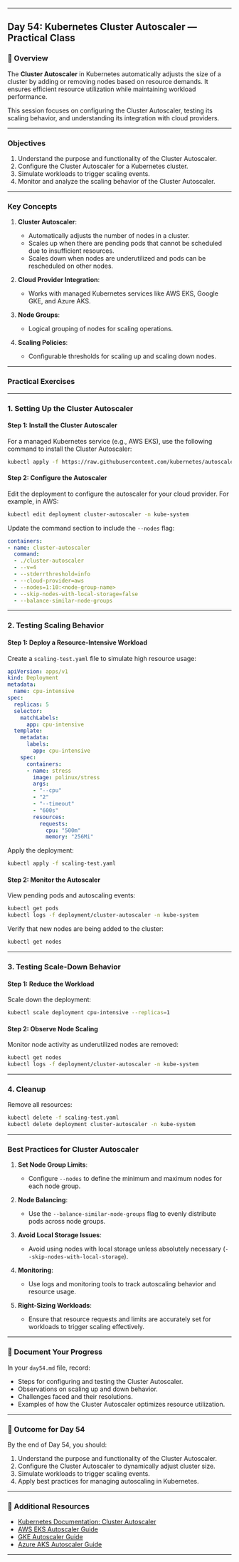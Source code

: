 ﻿---

## Day 54: Kubernetes Cluster Autoscaler — Practical Class

### 📘 Overview

The **Cluster Autoscaler** in Kubernetes automatically adjusts the size of a cluster by adding or removing nodes based on resource demands. It ensures efficient resource utilization while maintaining workload performance.

This session focuses on configuring the Cluster Autoscaler, testing its scaling behavior, and understanding its integration with cloud providers.

---

### Objectives

1. Understand the purpose and functionality of the Cluster Autoscaler.
2. Configure the Cluster Autoscaler for a Kubernetes cluster.
3. Simulate workloads to trigger scaling events.
4. Monitor and analyze the scaling behavior of the Cluster Autoscaler.

---

### Key Concepts

1. **Cluster Autoscaler**:
   - Automatically adjusts the number of nodes in a cluster.
   - Scales up when there are pending pods that cannot be scheduled due to insufficient resources.
   - Scales down when nodes are underutilized and pods can be rescheduled on other nodes.

2. **Cloud Provider Integration**:
   - Works with managed Kubernetes services like AWS EKS, Google GKE, and Azure AKS.

3. **Node Groups**:
   - Logical grouping of nodes for scaling operations.

4. **Scaling Policies**:
   - Configurable thresholds for scaling up and scaling down nodes.

---

### Practical Exercises

---

### 1. Setting Up the Cluster Autoscaler

#### Step 1: Install the Cluster Autoscaler
For a managed Kubernetes service (e.g., AWS EKS), use the following command to install the Cluster Autoscaler:
```bash
kubectl apply -f https://raw.githubusercontent.com/kubernetes/autoscaler/master/cluster-autoscaler/deployments/cluster-autoscaler-autodiscover.yaml
```

#### Step 2: Configure the Autoscaler
Edit the deployment to configure the autoscaler for your cloud provider. For example, in AWS:
```bash
kubectl edit deployment cluster-autoscaler -n kube-system
```

Update the command section to include the `--nodes` flag:
```yaml
containers:
- name: cluster-autoscaler
  command:
  - ./cluster-autoscaler
  - --v=4
  - --stderrthreshold=info
  - --cloud-provider=aws
  - --nodes=1:10:<node-group-name>
  - --skip-nodes-with-local-storage=false
  - --balance-similar-node-groups
```

---

### 2. Testing Scaling Behavior

#### Step 1: Deploy a Resource-Intensive Workload
Create a `scaling-test.yaml` file to simulate high resource usage:
```yaml
apiVersion: apps/v1
kind: Deployment
metadata:
  name: cpu-intensive
spec:
  replicas: 5
  selector:
    matchLabels:
      app: cpu-intensive
  template:
    metadata:
      labels:
        app: cpu-intensive
    spec:
      containers:
      - name: stress
        image: polinux/stress
        args:
        - "--cpu"
        - "2"
        - "--timeout"
        - "600s"
        resources:
          requests:
            cpu: "500m"
            memory: "256Mi"
```

Apply the deployment:
```bash
kubectl apply -f scaling-test.yaml
```

#### Step 2: Monitor the Autoscaler
View pending pods and autoscaling events:
```bash
kubectl get pods
kubectl logs -f deployment/cluster-autoscaler -n kube-system
```

Verify that new nodes are being added to the cluster:
```bash
kubectl get nodes
```

---

### 3. Testing Scale-Down Behavior

#### Step 1: Reduce the Workload
Scale down the deployment:
```bash
kubectl scale deployment cpu-intensive --replicas=1
```

#### Step 2: Observe Node Scaling
Monitor node activity as underutilized nodes are removed:
```bash
kubectl get nodes
kubectl logs -f deployment/cluster-autoscaler -n kube-system
```

---

### 4. Cleanup

Remove all resources:
```bash
kubectl delete -f scaling-test.yaml
kubectl delete deployment cluster-autoscaler -n kube-system
```

---

### Best Practices for Cluster Autoscaler

1. **Set Node Group Limits**:
   - Configure `--nodes` to define the minimum and maximum nodes for each node group.

2. **Node Balancing**:
   - Use the `--balance-similar-node-groups` flag to evenly distribute pods across node groups.

3. **Avoid Local Storage Issues**:
   - Avoid using nodes with local storage unless absolutely necessary (`--skip-nodes-with-local-storage`).

4. **Monitoring**:
   - Use logs and monitoring tools to track autoscaling behavior and resource usage.

5. **Right-Sizing Workloads**:
   - Ensure that resource requests and limits are accurately set for workloads to trigger scaling effectively.

---

### 📝 Document Your Progress

In your `day54.md` file, record:
- Steps for configuring and testing the Cluster Autoscaler.
- Observations on scaling up and down behavior.
- Challenges faced and their resolutions.
- Examples of how the Cluster Autoscaler optimizes resource utilization.

---

### 🎯 Outcome for Day 54

By the end of Day 54, you should:
1. Understand the purpose and functionality of the Cluster Autoscaler.
2. Configure the Cluster Autoscaler to dynamically adjust cluster size.
3. Simulate workloads to trigger scaling events.
4. Apply best practices for managing autoscaling in Kubernetes.

---

### 🔗 Additional Resources

- [Kubernetes Documentation: Cluster Autoscaler](https://github.com/kubernetes/autoscaler/tree/master/cluster-autoscaler)
- [AWS EKS Autoscaler Guide](https://docs.aws.amazon.com/eks/latest/userguide/autoscaling.html)
- [GKE Autoscaler Guide](https://cloud.google.com/kubernetes-engine/docs/how-to/cluster-autoscaler)
- [Azure AKS Autoscaler Guide](https://learn.microsoft.com/en-us/azure/aks/cluster-autoscaler)

---

